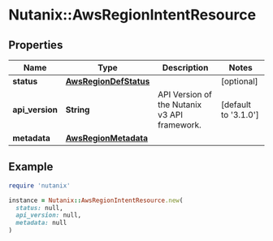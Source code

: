 # Nutanix::AwsRegionIntentResource

## Properties

| Name | Type | Description | Notes |
| ---- | ---- | ----------- | ----- |
| **status** | [**AwsRegionDefStatus**](AwsRegionDefStatus.md) |  | [optional] |
| **api_version** | **String** | API Version of the Nutanix v3 API framework. | [default to &#39;3.1.0&#39;] |
| **metadata** | [**AwsRegionMetadata**](AwsRegionMetadata.md) |  |  |

## Example

```ruby
require 'nutanix'

instance = Nutanix::AwsRegionIntentResource.new(
  status: null,
  api_version: null,
  metadata: null
)
```

